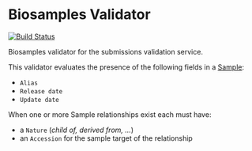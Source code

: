 # Biosamples Validator
[![Build Status](https://travis-ci.org/EMBL-EBI-SUBS/biosamples-validator.svg?branch=master)](https://travis-ci.org/EMBL-EBI-SUBS/biosamples-validator)

Biosamples validator for the submissions validation service.

This validator evaluates the presence of the following  fields in a [Sample](https://github.com/EMBL-EBI-SUBS/subs-data-model/blob/master/src/main/java/uk/ac/ebi/subs/data/submittable/Sample.java):
* `Alias`
* `Release date`
* `Update date`

When one or more Sample relationships exist each must have:
* a `Nature` (_child of, derived from, ..._)
* an `Accession` for the sample target of the relationship 